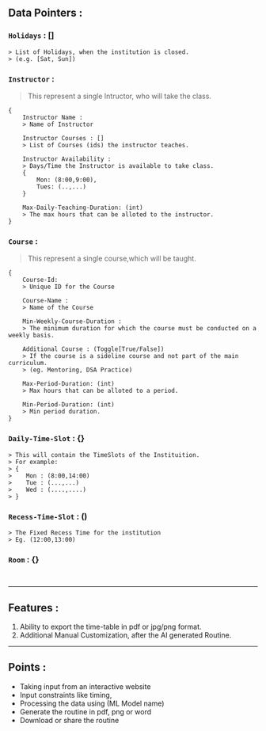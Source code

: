 ## Data Pointers :
 
### `Holidays` : []
```
> List of Holidays, when the institution is closed.
> (e.g. [Sat, Sun]) 
```

### `Instructor` :
> This represent a single Intructor, who will take the class. 
```
{
    Instructor Name :
    > Name of Instructor
    
    Instructor Courses : []
    > List of Courses (ids) the instructor teaches.

    Instructor Availability :
    > Days/Time the Instructor is available to take class.
    {
        Mon: (8:00,9:00),
        Tues: (..,...)
    }

    Max-Daily-Teaching-Duration: (int)
    > The max hours that can be alloted to the instructor.
}
```

### `Course` : 
> This represent a single course,which will be taught. 
```
{
    Course-Id:
    > Unique ID for the Course

    Course-Name :
    > Name of the Course

    Min-Weekly-Course-Duration : 
    > The minimum duration for which the course must be conducted on a weekly basis.

    Additional Course : (Toggle[True/False])
    > If the course is a sideline course and not part of the main curriculum.
    > (eg. Mentoring, DSA Practice)

    Max-Period-Duration: (int)
    > Max hours that can be alloted to a period.

    Min-Period-Duration: (int)
    > Min period duration.
}
```

### `Daily-Time-Slot` : {}
```
> This will contain the TimeSlots of the Instituition.
> For example:
> {
>    Mon : (8:00,14:00)
>    Tue : (...,...)
>    Wed : (....,....)
> }
```

### `Recess-Time-Slot` : ()
```
> The Fixed Recess Time for the institution
> Eg. (12:00,13:00)
```

### `Room` : {}
```
 
```

-----

## Features :
1. Ability to export the time-table in pdf or jpg/png format.
2. Additional Manual Customization, after the AI generated Routine. 

----

## Points :

- Taking input from an interactive website
- Input constraints like timing,
- Processing the data using (ML Model name)
- Generate the routine in pdf, png or word
- Download or share the routine
